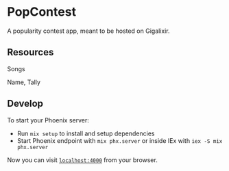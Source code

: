 # PopContest

A popularity contest app, meant to be hosted on Gigalixir.

## Resources

Songs

Name, Tally

## Develop

To start your Phoenix server:

  * Run `mix setup` to install and setup dependencies
  * Start Phoenix endpoint with `mix phx.server` or inside IEx with `iex -S mix phx.server`

Now you can visit [`localhost:4000`](http://localhost:4000) from your browser.
